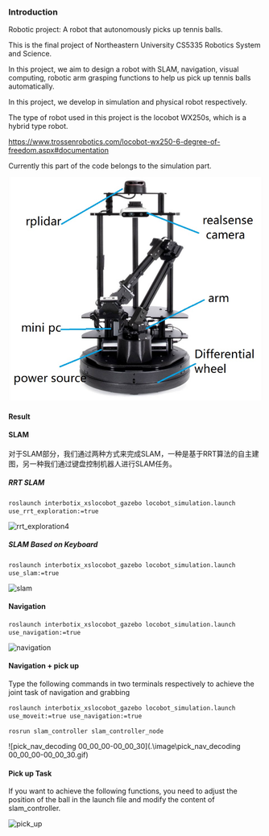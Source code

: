 ### Introduction

Robotic project: A robot that autonomously picks up tennis balls. 

This is the final project of Northeastern University CS5335 Robotics System and Science.

In this project, we aim to design a robot with SLAM, navigation, visual computing, robotic arm grasping functions to help us pick up tennis balls automatically.

In this project, we develop in simulation and physical robot respectively.

The type of robot used in this project is the locobot WX250s, which is a hybrid type robot. 

https://www.trossenrobotics.com/locobot-wx250-6-degree-of-freedom.aspx#documentation

Currently this part of the code belongs to the simulation part.

![locobot2](.\image\locobot2.jpg)

#### Result

#### SLAM

对于SLAM部分，我们通过两种方式来完成SLAM，一种是基于RRT算法的自主建图，另一种我们通过键盘控制机器人进行SLAM任务。

##### RRT SLAM

```
roslaunch interbotix_xslocobot_gazebo locobot_simulation.launch use_rrt_exploration:=true
```

![rrt_exploration4](.\image\\rrt_exploration4.gif)

##### SLAM Based on Keyboard

```
roslaunch interbotix_xslocobot_gazebo locobot_simulation.launch use_slam:=true
```

![slam](.\image\slam.gif)

#### Navigation

```
roslaunch interbotix_xslocobot_gazebo locobot_simulation.launch use_navigation:=true
```

![navigation](.\image\navigation.gif)

#### Navigation + pick up

Type the following commands in two terminals respectively to achieve the joint task of navigation and grabbing

```
roslaunch interbotix_xslocobot_gazebo locobot_simulation.launch use_moveit:=true use_navigation:=true
```

```
rosrun slam_controller slam_controller_node
```

![pick_nav_decoding 00_00_00-00_00_30](.\image\pick_nav_decoding 00_00_00-00_00_30.gif)

#### Pick up Task

If you want to achieve the following functions, you need to adjust the position of the ball in the launch file and modify the content of slam_controller.

![pick_up](.\image\pick_up.gif)